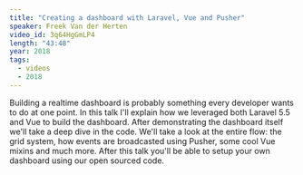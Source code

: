 ```yaml
---
title: "Creating a dashboard with Laravel, Vue and Pusher"
speaker: Freek Van der Herten
video_id: 3q64HgGmLP4
length: "43:48"
year: 2018
tags:
  - videos
  - 2018
---
```


Building a realtime dashboard is probably something every developer wants to do at one point. In this talk I'll explain how we leveraged both Laravel 5.5 and Vue to build the dashboard. After demonstrating the dashboard itself we'll take a deep dive in the code. We'll take a look at the entire flow: the grid system, how events are broadcasted using Pusher, some cool Vue mixins and much more. After this talk you'll be able to setup your own dashboard using our open sourced code.
